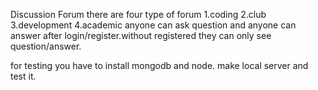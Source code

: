 Discussion Forum
there are four type of forum
1.coding
2.club
3.development
4.academic
anyone can ask question and anyone can answer after login/register.without registered they can only see question/answer.


for testing you have to install mongodb and node.
make local server and test it.
